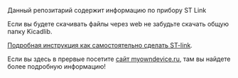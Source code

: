 Данный репозитарий содержит информацию по прибору ST Link

Если вы будете скачивать файлы через web не забудьте скачать общую папку Kicadlib.

[Подробная инструкция как самостоятельно сделать ST-link](http://myowndevice.ru/index.php/pribory/item/16-st-link-v2).

Если вы здесь в прервые посетите [сайт myowndevice.ru](http://myowndevice.ru), там вы найдете более подробную информацию!